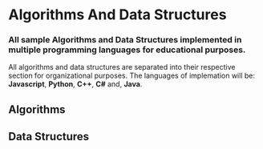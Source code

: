 # Algorithms And Data Structures

### All sample Algorithms and Data Structures implemented in multiple programming languages for educational purposes.

All algorithms and data structures are separated into their respective section for organizational purposes. 
The languages of implemation will be: **Javascript**, **Python**, **C++**, **C#** and, **Java**.

## Algorithms

## Data Structures